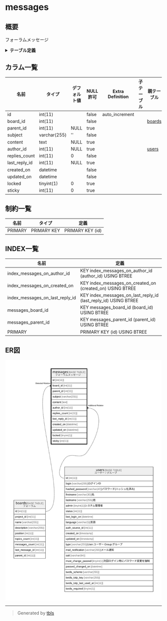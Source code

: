 # messages

## 概要

フォーラムメッセージ

<details>
<summary><strong>テーブル定義</strong></summary>

```sql
CREATE TABLE `messages` (
  `id` int(11) NOT NULL AUTO_INCREMENT,
  `board_id` int(11) NOT NULL,
  `parent_id` int(11) DEFAULT NULL,
  `subject` varchar(255) NOT NULL DEFAULT '',
  `content` text DEFAULT NULL,
  `author_id` int(11) DEFAULT NULL,
  `replies_count` int(11) NOT NULL DEFAULT 0,
  `last_reply_id` int(11) DEFAULT NULL,
  `created_on` datetime NOT NULL,
  `updated_on` datetime NOT NULL,
  `locked` tinyint(1) DEFAULT 0,
  `sticky` int(11) DEFAULT 0,
  PRIMARY KEY (`id`),
  KEY `messages_board_id` (`board_id`),
  KEY `messages_parent_id` (`parent_id`),
  KEY `index_messages_on_last_reply_id` (`last_reply_id`),
  KEY `index_messages_on_author_id` (`author_id`),
  KEY `index_messages_on_created_on` (`created_on`)
) ENGINE=InnoDB DEFAULT CHARSET=utf8mb4
```

</details>

## カラム一覧

| 名前            | タイプ          | デフォルト値       | NULL許可   | Extra Definition | 子テーブル      | 親テーブル               | コメント     |
| ------------- | ------------ | ------------ | -------- | ---------------- | ---------- | ------------------- | -------- |
| id            | int(11)      |              | false    | auto_increment   |            |                     |          |
| board_id      | int(11)      |              | false    |                  |            | [boards](boards.md) |          |
| parent_id     | int(11)      | NULL         | true     |                  |            |                     |          |
| subject       | varchar(255) | ''           | false    |                  |            |                     |          |
| content       | text         | NULL         | true     |                  |            |                     |          |
| author_id     | int(11)      | NULL         | true     |                  |            | [users](users.md)   |          |
| replies_count | int(11)      | 0            | false    |                  |            |                     |          |
| last_reply_id | int(11)      | NULL         | true     |                  |            |                     |          |
| created_on    | datetime     |              | false    |                  |            |                     |          |
| updated_on    | datetime     |              | false    |                  |            |                     |          |
| locked        | tinyint(1)   | 0            | true     |                  |            |                     |          |
| sticky        | int(11)      | 0            | true     |                  |            |                     |          |

## 制約一覧

| 名前      | タイプ         | 定義               |
| ------- | ----------- | ---------------- |
| PRIMARY | PRIMARY KEY | PRIMARY KEY (id) |

## INDEX一覧

| 名前                              | 定義                                                              |
| ------------------------------- | --------------------------------------------------------------- |
| index_messages_on_author_id     | KEY index_messages_on_author_id (author_id) USING BTREE         |
| index_messages_on_created_on    | KEY index_messages_on_created_on (created_on) USING BTREE       |
| index_messages_on_last_reply_id | KEY index_messages_on_last_reply_id (last_reply_id) USING BTREE |
| messages_board_id               | KEY messages_board_id (board_id) USING BTREE                    |
| messages_parent_id              | KEY messages_parent_id (parent_id) USING BTREE                  |
| PRIMARY                         | PRIMARY KEY (id) USING BTREE                                    |

## ER図

![er](messages.svg)

---

> Generated by [tbls](https://github.com/k1LoW/tbls)
